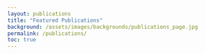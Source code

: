 ```yaml
---
layout: publications
title: "Featured Publications"
background: /assets/images/backgrounds/publications_page.jpg
permalink: /publications/
toc: true
---
```


